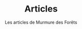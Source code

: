 ---
title: Articles
subtitle: Les articles de Murmure des Forêts
menu:
  footer:
    name: Articles
    weight: 3
  main:
    name: Articles
    weight: 3
sitemap:
  priority: 0.8
---